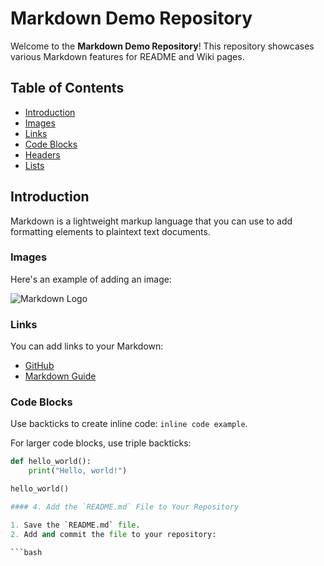 # Markdown Demo Repository

Welcome to the **Markdown Demo Repository**! This repository showcases various Markdown features for README and Wiki pages.

## Table of Contents

- [Introduction](#introduction)
- [Images](#images)
- [Links](#links)
- [Code Blocks](#code-blocks)
- [Headers](#headers)
- [Lists](#lists)

## Introduction

Markdown is a lightweight markup language that you can use to add formatting elements to plaintext text documents.

### Images

Here's an example of adding an image:

![Markdown Logo](https://upload.wikimedia.org/wikipedia/commons/4/48/Markdown-mark.svg)

### Links

You can add links to your Markdown:

- [GitHub](https://github.com)
- [Markdown Guide](https://www.markdownguide.org)

### Code Blocks

Use backticks to create inline code: `inline code example`.

For larger code blocks, use triple backticks:

```python
def hello_world():
    print("Hello, world!")

hello_world()

#### 4. Add the `README.md` File to Your Repository

1. Save the `README.md` file.
2. Add and commit the file to your repository:

```bash